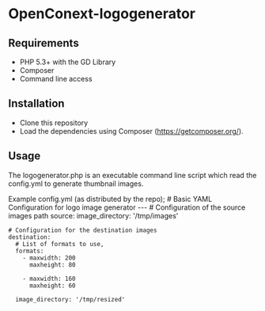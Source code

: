 # OpenConext-logogenerator

## Requirements
- PHP 5.3+ with the GD Library
- Composer
- Command line access

## Installation
- Clone this repository
- Load the dependencies using Composer (https://getcomposer.org/).

## Usage
The logogenerator.php is an executable command line script which read the config.yml to generate thumbnail images.

Example config.yml (as distributed by the repo);
    # Basic YAML Configuration for logo image generator
    ---
    # Configuration of the source images path
    source:
        image_directory: '/tmp/images'

    # Configuration for the destination images
    destination:
      # List of formats to use,
      formats:
        - maxwidth: 200
          maxheight: 80
    
        - maxwidth: 160
          maxheight: 60
    
      image_directory: '/tmp/resized'